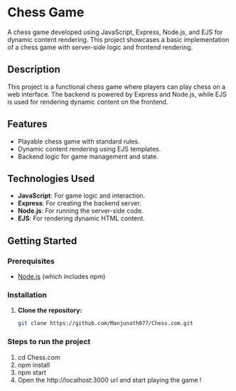 # Chess Game

A chess game developed using JavaScript, Express, Node.js, and EJS for dynamic content rendering. This project showcases a basic implementation of a chess game with server-side logic and frontend rendering.

## Description

This project is a functional chess game where players can play chess on a web interface. The backend is powered by Express and Node.js, while EJS is used for rendering dynamic content on the frontend.

## Features

- Playable chess game with standard rules.
- Dynamic content rendering using EJS templates.
- Backend logic for game management and state.

## Technologies Used

- **JavaScript**: For game logic and interaction.
- **Express**: For creating the backend server.
- **Node.js**: For running the server-side code.
- **EJS**: For rendering dynamic HTML content.

## Getting Started

### Prerequisites

- [Node.js](https://nodejs.org/) (which includes npm)

### Installation

1. **Clone the repository:**

   ```sh
   git clone https://github.com/Manjunath077/Chess.com.git

### Steps to run the project 

1. cd Chess.com
2. npm install
3. npm start
4. Open the http://localhost:3000 url and start playing the game !
